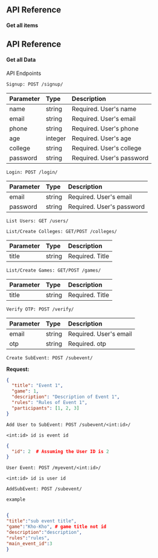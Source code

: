 
## API Reference

#### Get all items


## API Reference

#### Get all Data
API Endpoints


```http
Signup: POST /signup/
```

| Parameter |	Type	| Description |
| :-------- | :--------- | :---------- |
| name |	string |	Required. User's name |
| email	| string	| Required. User's email |
| phone	| string	| Required. User's phone | 
| age	 | integer	| Required. User's age |
| college |	string	 | Required. User's college |
| password | 	string | 	Required. User's password |

```http
Login: POST /login/
```
| Parameter |	Type	| Description |
| :-------- | :--------- | :---------- |
| email	| string	| Required. User's email |
| password | 	string | 	Required. User's password |


```http
List Users: GET /users/
```

```http
List/Create Colleges: GET/POST /colleges/
```

| Parameter |	Type	| Description |
| :-------- | :--------- | :---------- |
| title	| string	| Required. Title |


```http
List/Create Games: GET/POST /games/
```

| Parameter |	Type	| Description |
| :-------- | :--------- | :---------- |
| title	| string	| Required. Title |



```http
Verify OTP: POST /verify/
```
| Parameter |	Type	| Description |
| :-------- | :--------- | :---------- |
| email	| string	| Required. User's email |
| otp | 	string | 	Required. otp |

```http
Create SubEvent: POST /subevent/
```

**Request:**
```json
{
  "title": "Event 1",
  "game": 1, 
  "description": "Description of Event 1",
  "rules": "Rules of Event 1",
  "participants": [1, 2, 3]
}
```


```http
Add User to SubEvent: POST /subevent/<int:id>/
```

```<int:id> id is event id```

```json
{
  "id": 2  # Assuming the User ID is 2
}

```


```http
User Event: POST /myevent/<int:id>/
```

```<int:id> id is user id```

```http
AddSubEvent: POST /subevent/
```

```example```

```json

{
"title":"sub event title",
"game":"Kho-Kho", # game title not id 
"description":"description",
"rules":"rules",
"main_event_id":3
}
```
